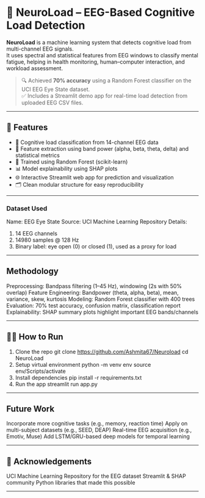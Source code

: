 # 🧠 NeuroLoad – EEG-Based Cognitive Load Detection

**NeuroLoad** is a machine learning system that detects cognitive load from multi-channel EEG signals.  
It uses spectral and statistical features from EEG windows to classify mental fatigue, helping in health monitoring, human–computer interaction, and workload assessment.

> 🔍 Achieved **70% accuracy** using a Random Forest classifier on the UCI EEG Eye State dataset.  
> ✅ Includes a Streamlit demo app for real-time load detection from uploaded EEG CSV files.

---

## 📌 Features

- 🧠 Cognitive load classification from 14-channel EEG data
- 🔬 Feature extraction using band power (alpha, beta, theta, delta) and statistical metrics
- 🎯 Trained using Random Forest (scikit-learn)
- 📊 Model explainability using SHAP plots
- 🌐 Interactive Streamlit web app for prediction and visualization
- 🗂 Clean modular structure for easy reproducibility

---
### Dataset Used
Name: EEG Eye State
Source: UCI Machine Learning Repository
Details:
1) 14 EEG channels
2) 14980 samples @ 128 Hz
3) Binary label: eye open (0) or closed (1), used as a proxy for load

---
## Methodology
Preprocessing: Bandpass filtering (1–45 Hz), windowing (2s with 50% overlap)
Feature Engineering: Bandpower (theta, alpha, beta), mean, variance, skew, kurtosis
Modeling: Random Forest classifier with 400 trees
Evaluation: 70% test accuracy, confusion matrix, classification report
Explainability: SHAP summary plots highlight important EEG bands/channels

---
## 🧑‍💻 How to Run 
 1. Clone the repo
git clone https://github.com/Ashmita67/Neuroload
cd NeuroLoad
 2. Setup virtual environment
python -m venv env
source env/Scripts/activate
 3. Install dependencies
pip install -r requirements.txt
 4. Run the app
streamlit run app.py
---

## Future Work
Incorporate more cognitive tasks (e.g., memory, reaction time)
Apply on multi-subject datasets (e.g., SEED, DEAP)
Real-time EEG acquisition (e.g., Emotiv, Muse)
Add LSTM/GRU-based deep models for temporal learning

---
## 🌟 Acknowledgements
UCI Machine Learning Repository for the EEG dataset
Streamlit & SHAP community
Python libraries that made this possible

---
